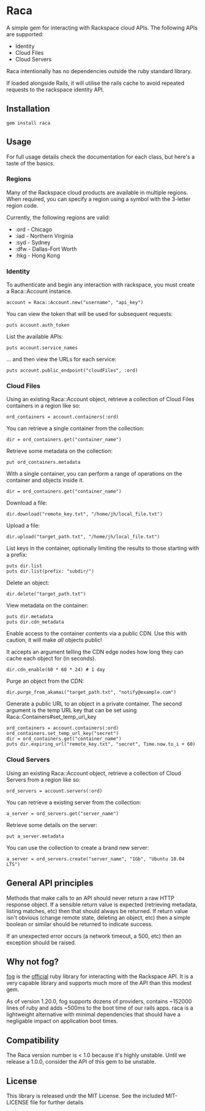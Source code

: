 # Raca

A simple gem for interacting with Rackspace cloud APIs. The following APIs are
supported:

* Identity
* Cloud Files
* Cloud Servers

Raca intentionally has no dependencies outside the ruby standard library.

If loaded alongside Rails, it will utilise the rails cache to avoid repeated
requests to the rackspace identity API.

## Installation

    gem install raca

## Usage

For full usage details check the documentation for each class, but here's
a taste of the basics.

### Regions

Many of the Rackspace cloud products are available in multiple regions. When
required, you can specify a region using a symbol with the 3-letter region code.

Currently, the following regions are valid:

* :ord - Chicago
* :iad - Northern Virginia
* :syd - Sydney
* :dfw - Dallas-Fort Worth
* :hkg - Hong Kong

### Identity

To authenticate and begin any interaction with rackspace, you must create a
Raca::Account instance.

    account = Raca::Account.new("username", "api_key")

You can view the token that will be used for subsequent requests:

    puts account.auth_token

List the available APIs:

    puts account.service_names

... and then view the URLs for each service:

    puts account.public_endpoint("cloudFiles", :ord)

### Cloud Files

Using an existing Raca::Account object, retrieve a collection of Cloud Files
containers in a region like so:

    ord_containers = account.containers(:ord)

You can retrieve a single container from the collection:

    dir = ord_containers.get("container_name")

Retrieve some metadata on the collection:

    put ord_containers.metadata

With a single container, you can perform a range of operations on the container
and objects inside it.

    dir = ord_containers.get("container_name")

Download a file:

    dir.download("remote_key.txt", "/home/jh/local_file.txt")

Upload a file:

    dir.upload("target_path.txt", "/home/jh/local_file.txt")

List keys in the container, optionally limiting the results to those
starting with a prefix:

    puts dir.list
    puts dir.list(prefix: "subdir/")

Delete an object:

    dir.delete("target_path.txt")

View metadata on the container:

    puts dir.metadata
    puts dir.cdn_metadata

Enable access to the container contents via a public CDN. Use this with caution, it will make *all* objects public!

It accepts an argument telling the CDN edge nodes how long they can cache each object for (in seconds).

    dir.cdn_enable(60 * 60 * 24) # 1 day

Purge an object from the CDN:

    dir.purge_from_akamai("target_path.txt", "notify@example.com")

Generate a public URL to an object in a private container. The second argument
is the temp URL key that can be set using Raca::Containers#set_temp_url_key

    ord_containers = account.containers(:ord)
    ord_containers.set_temp_url_key("secret")
    dir = ord_containers.get("container_name")
    puts dir.expiring_url("remote_key.txt", "secret", Time.now.to_i + 60)

### Cloud Servers

Using an existing Raca::Account object, retrieve a collection of Cloud Servers
from a region like so:

    ord_servers = account.servers(:ord)

You can retrieve a existing server from the collection:

    a_server = ord_servers.get("server_name")

Retrieve some details on the server:

    put a_server.metadata

You can use the collection to create a brand new server:

    a_server = ord_servers.create("server_name", "1Gb", "Ubuntu 10.04 LTS")

## General API principles

Methods that make calls to an API should never return a raw HTTP response
object. If a sensible return value is expected (retrieving metadata, listing
matches, etc) then that should always be returned. If return value isn't obvious
(change remote state, deleting an object, etc) then a simple boolean or similar
should be returned to indicate success.

If an unexpected error occurs (a network timeout, a 500, etc) then an exception
should be raised.


## Why not fog?

[fog](http://rubygems.org/gems/fog) is the [official](http://developer.rackspace.com)
ruby library for interacting with the Rackspace API. It is a very capable
library and supports much more of the API than this modest gem.

As of version 1.20.0, fog supports dozens of providers, contains ~152000 lines
of ruby and adds ~500ms to the boot time of our rails apps. raca is a
lightweight alternative with minimal dependencies that should have a negligable
impact on application boot times.

## Compatibility

The Raca version number is < 1.0 because it's highly unstable. Until we release
a 1.0.0, consider the API of this gem to be unstable.

## License

This library is released undr the MIT License. See the included MIT-LICENSE file
for further details
